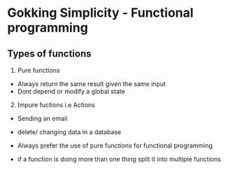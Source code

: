# Gokking Simplicity - Functional programming

## Types of functions

1. Pure functions

- Always return the same result given the same input
- Dont depend or modify a global state

2. Impure fuctions i.e Actions

- Sending an email
- delete/ changing data in a database

- Always prefer the use of pure functions for functional programming
- if a function is doing more than one thing split it into multiple functions

